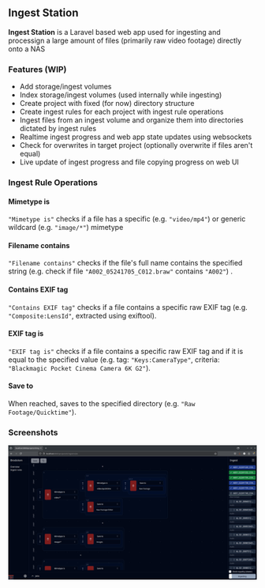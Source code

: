 ## Ingest Station
**Ingest Station** is a Laravel based web app used for ingesting and processign a large amount of files (primarily raw video footage) directly onto a NAS

### Features (WIP)
 - Add storage/ingest volumes
 - Index storage/ingest volumes (used internally while ingesting)
 - Create project with fixed (for now) directory structure
 - Create ingest rules for each project with ingest rule operations
 - Ingest files from an ingest volume and organize them into directories dictated by ingest rules
 - Realtime ingest progress and web app state updates using websockets
 - Check for overwrites in target project (optionally overwrite if files aren't equal)
 - Live update of ingest progress and file copying progress on web UI
 
### Ingest Rule Operations
#### Mimetype is
`"Mimetype is"` checks if a file has a specific (e.g. `"video/mp4"`) or generic wildcard (e.g. `"image/*"`) mimetype

#### Filename contains
`"Filename contains"` checks if the file's full name contains the specified string (e.g. check if file `"A002_05241705_C012.braw"` contains `"A002"`) .

#### Contains EXIF tag
`"Contains EXIF tag"` checks if a file contains a specific raw EXIF tag (e.g. `"Composite:LensId"`, extracted using exiftool).

#### EXIF tag is
`"EXIF tag is"` checks if a file contains a specific raw EXIF tag and if it is equal to the specified value (e.g. tag: `"Keys:CameraType"`, criteria: `"Blackmagic Pocket Cinema Camera 6K G2"`).

#### Save to
When reached, saves to the specified directory (e.g. `"Raw Footage/Quicktime"`).

### Screenshots
![](public/readme/ingeststation1.png)
